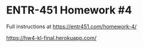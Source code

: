 # ENTR-451 Homework #4

Full instructions at https://entr451.com/homework-4/

https://hw4-kl-final.herokuapp.com/